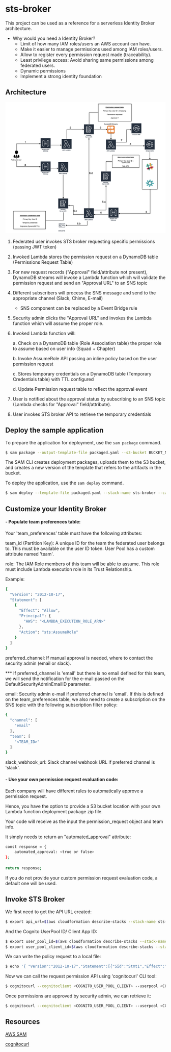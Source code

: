 # sts-broker

This project can be used as a reference for a serverless Identity Broker architecture.

- Why would you need a Identity Broker?
    - Limit of how many IAM roles/users an AWS account can have.
    - Make it easier to manage permissions used among IAM roles/users.
    - Allow to register every permission request made (traceability).
    - Least privilege access: Avoid sharing same permissions among federated users.
    - Dynamic permissions
    - Implement a strong identity foundation


## Architecture

![STS Broker Architecture](STSBrokerArchitecture.png?raw=true "STS Broker architecture")

1. Federated user invokes STS broker requesting specific permissions (passing JWT token)
2. Invoked Lambda stores the permission request on a DynamoDB table (Permissions Request Table)
3. For new request records ("Approval" field/attribute not present), DynamoDB streams will invoke a Lambda function which will 
    validate the permission request and send an "Approval URL" to an SNS topic
4. Different subscribers will process the SNS message and send to the appropriate channel (Slack, Chime, E-mail)
    * SNS component can be replaced by a Event Bridge rule
5. Security admin clicks the "Approval URL" and invokes the Lambda function which will assume the proper role.
6. Invoked Lambda function will:

    a. Check on a DynamoDB table (Role Association table) the proper role to assume based on user info (Squad + Chapter)
    
    b. Invoke AssumeRole API passing an inline policy based on the user permission request
    
    c. Stores temporary credentials on a DynamoDB table (Temporary Credentials table) with TTL configured
    
    d. Update Permission request table to reflect the approval event
7. User is notified about the approval status by subscribing to an SNS topic (Lambda checks for "Approval" field/attribute).
8. User invokes STS broker API to retrieve the temporary credentials



## Deploy the sample application


To prepare the application for deployment, use the `sam package` command.

```bash
$ sam package --output-template-file packaged.yaml --s3-bucket BUCKET_NAME --region AWS_REGION --profile <PROFILE>
```

The SAM CLI creates deployment packages, uploads them to the S3 bucket, and creates a new version of the template that refers to the artifacts in the bucket. 

To deploy the application, use the `sam deploy` command.

```bash
$ sam deploy --template-file packaged.yaml --stack-name sts-broker --capabilities CAPABILITY_NAMED_IAM CAPABILITY_AUTO_EXPAND --region AWS_REGION --profile <PROFILE>
```

## Customize your Identity Broker

#### - Populate team preferences table:

Your 'team_preferences' table must have the following attributes:

team_id (Partition Key):  A unique ID for the team the federated user belongs to. This must be available on the user ID token. User Pool has a custom attribute named 'team'.

role: The IAM Role members of this team will be able to assume. This role must include Lambda execution role in its Trust Relationship.

Example:
```bash
{
  "Version": "2012-10-17",
  "Statement": [
    {
      "Effect": "Allow",
      "Principal": {
        "AWS": "<LAMBDA_EXECUTION_ROLE_ARN>"
      },
      "Action": "sts:AssumeRole"
    }
  ]
}
```
preferred_channel: If manual approval is needed, where to contact the security admin (email or slack).

*** If preferred_channel is 'email' but there is no email defined for this team, we will send the notification for the e-mail passed on the DefaultSecurityAdminEmailID parameter.

email: Security admin e-mail if preferred channel is 'email'. If this is defined on the team_preferences table, we also need to create a subscription on the SNS topic with the following subscription filter policy:
```bash
{
  "channel": [
    "email"
  ],
  "team": [
    "<TEAM_ID>"
  ]
}
```
slack_webhook_url: Slack channel webhook URL if preferred channel is 'slack'.


#### - Use your own permission request evaluation code:

Each company will have different rules to automatically approve a permission request. 

Hence, you have the option to provide a S3 bucket location with your own Lambda function deployment package zip file.

Your code will receive as the input the permission_request object and team info.

It simply needs to return an "automated_approval" attribute:

```bash
const response = {
    automated_approval: <true or false>
};

return response;
```

If you do not provide your custom permission request evaluation code, a default one will be used.

## Invoke STS Broker

We first need to get the API URL created:

```bash
$ export api_url=$(aws cloudformation describe-stacks --stack-name sts-broker --query "Stacks[0].Outputs[?OutputKey=='STSBrokerAPI'].OutputValue" --output text --profile <PROFILE>)
```

And the Cognito UserPool ID/ Client App ID:

```bash
$ export user_pool_id=$(aws cloudformation describe-stacks --stack-name sts-broker --query "Stacks[0].Outputs[?OutputKey=='CognitoUserPoolID'].OutputValue" --output text --profile <PROFILE>)
$ export user_pool_client_id=$(aws cloudformation describe-stacks --stack-name sts-broker --query "Stacks[0].Outputs[?OutputKey=='CognitoUserPoolClientID'].OutputValue" --output text --profile <PROFILE>)
```

We can write the policy request to a local file:

```bash
$ echo '{ "Version":"2012-10-17","Statement":[{"Sid":"Stmt1","Effect":"Allow","Action":"s3:*","Resource":"*"}] }' > policy.json
```

Now we can call the request permission API using 'cognitocurl' CLI tool:

```bash
$ cognitocurl --cognitoclient <COGNITO_USER_POOL_CLIENT> --userpool <COGNITO_USER_POOL> --run "curl -X POST $api_url'credentials/request' -H 'content-type: application/json' --data @policy.json"
```

Once permissions are approved by security admin, we can retrieve it:

```bash
$ cognitocurl --cognitoclient <COGNITO_USER_POOL_CLIENT> --userpool <COGNITO_USER_POOL> --run "curl -X GET $api_url'credentials/get'"
```


## Resources

[AWS SAM](https://docs.aws.amazon.com/serverless-application-model/latest/developerguide/what-is-sam.html)

[cognitocurl](https://github.com/nordcloud/cognitocurl)